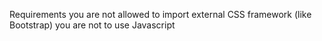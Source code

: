 Requirements
you are not allowed to import external CSS framework (like Bootstrap)
you are not to use Javascript